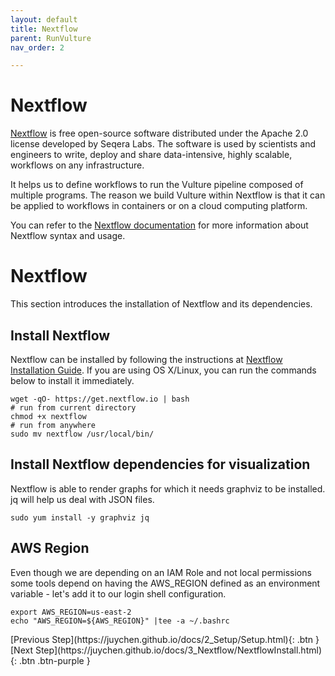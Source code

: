 ```yaml
---
layout: default
title: Nextflow
parent: RunVulture
nav_order: 2

---
```

# Nextflow

[Nextflow](https://www.nextflow.io/about-us.html) is free open-source software distributed under the Apache 2.0 license developed by Seqera Labs. The software is used by scientists and engineers to write, deploy and share data-intensive, highly scalable, workflows on any infrastructure.

It helps us to define workflows to run the Vulture pipeline composed of multiple programs. The reason we build Vulture within Nextflow is that it can be applied to workflows in containers or on a cloud computing platform.

You can refer to the [Nextflow documentation](https://www.nextflow.io/docs/latest/getstarted.html) for more information about Nextflow syntax and usage.

# Nextflow
This section introduces the installation of Nextflow and its dependencies.

## Install Nextflow

Nextflow can be installed by following the instructions at [Nextflow Installation Guide](https://www.nextflow.io/docs/latest/getstarted.html). If you are using OS X/Linux, you can run the commands below to install it immediately.

```shell
wget -qO- https://get.nextflow.io | bash
# run from current directory
chmod +x nextflow
# run from anywhere
sudo mv nextflow /usr/local/bin/
```

## Install Nextflow dependencies for visualization

Nextflow is able to render graphs for which it needs graphviz to be installed. jq will help us deal with JSON files.

```shell
sudo yum install -y graphviz jq
```

## AWS Region

Even though we are depending on an IAM Role and not local permissions some tools depend on having the AWS_REGION defined as an environment variable - let's add it to our login shell configuration.


```shell
export AWS_REGION=us-east-2
echo "AWS_REGION=${AWS_REGION}" |tee -a ~/.bashrc
```

<div class="code-example" markdown="1">
[Previous Step](https://juychen.github.io/docs/2_Setup/Setup.html){: .btn }
[Next Step](https://juychen.github.io/docs/3_Nextflow/NextflowInstall.html){: .btn .btn-purple }
</div>